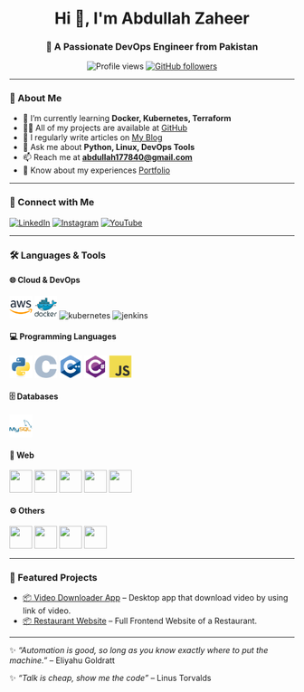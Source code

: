<!-- Header -->
<h1 align="center">Hi 👋, I'm Abdullah Zaheer</h1>
<h3 align="center">🚀 A Passionate DevOps Engineer from Pakistan</h3>

<p align="center">
  <img src="https://komarev.com/ghpvc/?username=AbdullahZaheer1&label=Profile%20Views&color=0e75b6&style=flat" alt="Profile views" /> 
  <a href="https://github.com/AbdullahZaheer1?tab=followers"><img src="https://img.shields.io/github/followers/AbdullahZaheer1?label=Followers&style=social" alt="GitHub followers" /></a>
</p>

---

### 🌱 About Me
- 🌱 I’m currently learning **Docker, Kubernetes, Terraform**  
- 👨‍💻 All of my projects are available at [GitHub](https://github.com/AbdullahZaheer1)  
- 📝 I regularly write articles on [My Blog](https://blogscrafts.blogspot.com)  
- 💬 Ask me about **Python, Linux, DevOps Tools**  
- 📫 Reach me at **abdullah177840@gmail.com**  
- 📄 Know about my experiences [Portfolio](https://abdullahzaheer1.github.io/AbdullahZaheer/)  

---

### 🤝 Connect with Me
<p align="left">
<a href="https://www.linkedin.com/in/abdullah-zaheer-436250358/" target="blank"><img align="center" src="https://raw.githubusercontent.com/rahuldkjain/github-profile-readme-generator/master/src/images/icons/Social/linked-in-alt.svg" alt="LinkedIn" height="30" width="40" /></a>
<a href="https://instagram.com/codecraft147/" target="blank"><img align="center" src="https://raw.githubusercontent.com/rahuldkjain/github-profile-readme-generator/master/src/images/icons/Social/instagram.svg" alt="Instagram" height="30" width="40" /></a>
<a href="https://www.youtube.com/@codecraftchannal" target="blank"><img align="center" src="https://raw.githubusercontent.com/rahuldkjain/github-profile-readme-generator/master/src/images/icons/Social/youtube.svg" alt="YouTube" height="30" width="40" /></a>
</p>

---

### 🛠️ Languages & Tools
#### 🌐 Cloud & DevOps
<p>
  <img src="https://raw.githubusercontent.com/devicons/devicon/master/icons/amazonwebservices/amazonwebservices-original-wordmark.svg" alt="aws" width="40" height="40"/>
  <img src="https://raw.githubusercontent.com/devicons/devicon/master/icons/docker/docker-original-wordmark.svg" alt="docker" width="40" height="40"/>
  <img src="https://www.vectorlogo.zone/logos/kubernetes/kubernetes-icon.svg" alt="kubernetes" width="40" height="40"/>
  <img src="https://www.vectorlogo.zone/logos/jenkins/jenkins-icon.svg" alt="jenkins" width="40" height="40"/>
</p>

#### 💻 Programming Languages
<p>
  <img src="https://raw.githubusercontent.com/devicons/devicon/master/icons/python/python-original.svg" alt="python" width="40" height="40"/>
  <img src="https://raw.githubusercontent.com/devicons/devicon/master/icons/c/c-original.svg" alt="c" width="40" height="40"/>
  <img src="https://raw.githubusercontent.com/devicons/devicon/master/icons/cplusplus/cplusplus-original.svg" alt="cplusplus" width="40" height="40"/>
  <img src="https://raw.githubusercontent.com/devicons/devicon/master/icons/csharp/csharp-original.svg" alt="csharp" width="40" height="40"/>
  <img src="https://raw.githubusercontent.com/devicons/devicon/master/icons/javascript/javascript-original.svg" alt="javascript" width="40" height="40"/>
</p>

#### 🗄️ Databases
<p>
  <img src="https://raw.githubusercontent.com/devicons/devicon/master/icons/mysql/mysql-original-wordmark.svg" alt="mysql" width="40" height="40"/>
</p>

#### 🎨 Web
<p>
  <img src="https://cdn.jsdelivr.net/gh/devicons/devicon/icons/html5/html5-original.svg" width="40" height="40"/>
  <img src="https://cdn.jsdelivr.net/gh/devicons/devicon/icons/css3/css3-original.svg" width="40" height="40"/>
  <img src="https://cdn.jsdelivr.net/gh/devicons/devicon/icons/bootstrap/bootstrap-original.svg" width="40" height="40"/>
  <img src="https://cdn.jsdelivr.net/gh/devicons/devicon/icons/flask/flask-original.svg" width="40" height="40"/>
  <img src="https://cdn.jsdelivr.net/gh/devicons/devicon/icons/tailwindcss/tailwindcss-original.svg" width="40" height="40"/>
</p>

#### ⚙️ Others
<p>
  <img src="https://cdn.jsdelivr.net/gh/devicons/devicon/icons/bash/bash-original.svg" width="40" height="40"/>
  <img src="https://cdn.jsdelivr.net/gh/devicons/devicon/icons/linux/linux-original.svg" width="40" height="40"/>
  <img src="https://cdn.jsdelivr.net/gh/devicons/devicon/icons/git/git-original.svg" width="40" height="40"/>
  <img src="https://cdn.jsdelivr.net/gh/devicons/devicon/icons/photoshop/photoshop-plain.svg" width="40" height="40"/>
</p>


---

### 🚀 Featured Projects
- [📦 Video Downloader App](https://github.com/AbdullahZaheer1/Video-Downloader) – Desktop app that download video by using link of video.  
- [📦 Restaurant Website](https://github.com/AbdullahZaheer1/Restaurant-Website) – Full Frontend Website of a Restaurant. 

---


✨ *“Automation is good, so long as you know exactly where to put the machine.”* – Eliyahu Goldratt

✨ *“Talk is cheap, show me the code”* – Linus Torvalds
